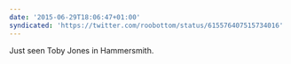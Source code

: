```yaml
---
date: '2015-06-29T18:06:47+01:00'
syndicated: 'https://twitter.com/roobottom/status/615576407515734016'
---
```

Just seen Toby Jones in Hammersmith.
